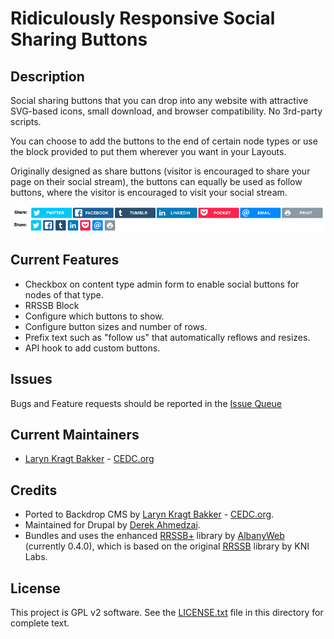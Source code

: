 # Ridiculously Responsive Social Sharing Buttons

## Description

Social sharing buttons that you can drop into any website with attractive 
SVG-based icons, small download, and browser compatibility. No 3rd-party scripts.

You can choose to add the buttons to the end of certain node types or use the 
block provided to put them wherever you want in your Layouts.

Originally designed as share buttons (visitor is encouraged to share your page 
on their social stream), the buttons can equally be used as follow buttons, 
where the visitor is encouraged to visit your social stream.

![RRSSB](https://github.com/backdrop-contrib/rrssb/blob/1.x-2.x/images/rrssb.png "RRSSB examples")

## Current Features

- Checkbox on content type admin form to enable social buttons for nodes of that type.
- RRSSB Block
- Configure which buttons to show.
- Configure button sizes and number of rows.
- Prefix text such as "follow us" that automatically reflows and resizes.
- API hook to add custom buttons.

## Issues

Bugs and Feature requests should be reported in the
[Issue Queue](https://github.com/backdrop-contrib/rrssb/issues)

## Current Maintainers

- [Laryn Kragt Bakker](https://github.com/laryn) - [CEDC.org](https://cedc.org)

## Credits

- Ported to Backdrop CMS by [Laryn Kragt Bakker](https://github.com/laryn) - [CEDC.org](https://cedc.org).
- Maintained for Drupal by [Derek Ahmedzai](https://github.com/derekahmedzai).
- Bundles and uses the enhanced [RRSSB+](https://github.com/AdamPS/rrssb-plus)
library by [AlbanyWeb](https://www.albanyweb.co.uk/) (currently 0.4.0), which is 
based on the original [RRSSB](https://github.com/kni-labs/rrssb) library by KNI Labs.

## License

This project is GPL v2 software. See the [LICENSE.txt](https://github.com/backdrop-contrib/rrssb/blob/1.x-1.x/LICENSE.txt) file in this directory for
complete text.
